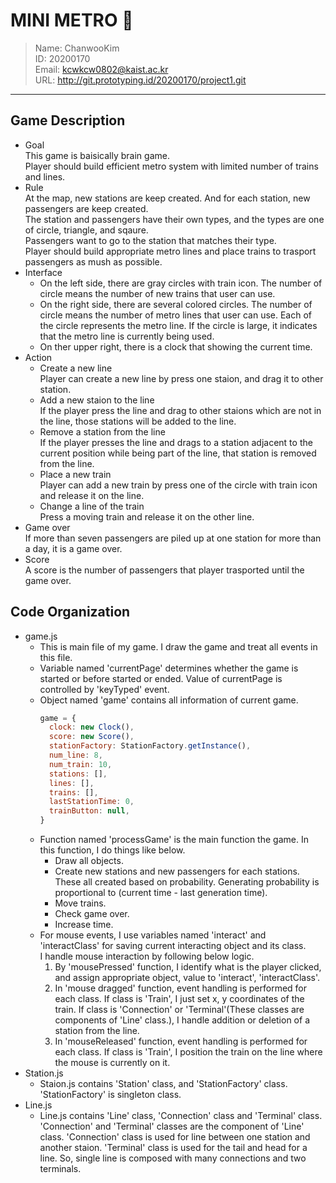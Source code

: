 # MINI METRO 🚊
> Name: ChanwooKim   
> ID: 20200170   
> Email: kcwkcw0802@kaist.ac.kr   
> URL: http://git.prototyping.id/20200170/project1.git
***

## Game Description
- Goal   
This game is baisically brain game.   
Player should build efficient metro system with limited number of trains and lines.   
- Rule   
At the map, new stations are keep created. And for each station, new passengers are keep created.   
The station and passengers have their own types, and the types are one of circle, triangle, and sqaure.   
Passengers want to go to the station that matches  their type.   
Player should build appropriate metro lines and place trains to trasport passengers as mush as possible.
- Interface   
  * On the left side, there are gray circles with train icon. The number of circle means the number of new trains that user can use.
  * On the right side, there are several colored circles. The number of circle means the number of metro lines that user can use. Each of the circle represents the metro line. If the circle is large, it indicates that the metro line is currently being used. 
  * On ther upper right, there is a clock that showing the current time.
- Action   
  * Create a new line   
  Player can create a new line by press one staion, and drag it to other station.
  * Add a new staion to the line   
  If the player press the line and drag to other staions which are not in the line, those stations will be added to the line.
  * Remove a station from the line   
  If the player presses the line and drags to a station adjacent to the current position while being part of the line, that station is removed from the line.
  * Place a new train   
  Player can add a new train by press one of the circle with train icon and release it on the line.
  * Change a line of the train   
  Press a moving train and release it on the other line.
- Game over   
If more than seven passengers are piled up at one station for more than a day, it is a game over.
- Score   
A score is the number of passengers that player trasported until the game over.

## Code Organization
- game.js   
  + This is main file of my game. I draw the game and treat all events in this file.
  + Variable named 'currentPage' determines whether the game is started or before started or ended. Value of currentPage is controlled by 'keyTyped' event.
  + Object named 'game' contains all information of current game.    
    ```javaScript
    game = {
      clock: new Clock(),
      score: new Score(),
      stationFactory: StationFactory.getInstance(),
      num_line: 8,
      num_train: 10,
      stations: [],
      lines: [],
      trains: [],
      lastStationTime: 0,
      trainButton: null,
    }
    ```
  + Function named 'processGame' is the main function the game. In this function, I do things like below.
    * Draw all objects.
    * Create new stations and new passengers for each stations. These all created based on probability. Generating probability is proportional to (current time - last generation time).
    * Move trains.
    * Check game over.
    * Increase time.
  + For mouse events, I use variables named 'interact' and 'interactClass' for saving current interacting object and its class.   
  I handle mouse interaction by following below logic.
    1. By 'mousePressed' function, I identify what is the player clicked, and assign appropriate object, value to 'interact', 'interactClass'.
    2. In 'mouse dragged' function, event handling is performed for each class. If class is 'Train', I just set x, y coordinates of the train. If class is 'Connection' or 'Terminal'(These classes are components of 'Line' class.), I handle addition or deletion of a station from the line.
    3. In 'mouseReleased' function, event handling is performed for each class. If class is 'Train', I position the train on the line where the mouse is currently on it.
- Station.js
  + Staion.js contains 'Station' class, and 'StationFactory' class. 'StationFactory' is singleton class.
- Line.js
  + Line.js contains 'Line' class, 'Connection' class and 'Terminal' class. 'Connection' and 'Terminal' classes are the component of 'Line' class. 'Connection' class is used for line between one station and another staion. 'Terminal' class is used for the tail and head for a line. So, single line is composed with many connections and two terminals.